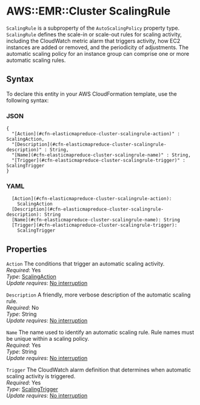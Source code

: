 # AWS::EMR::Cluster ScalingRule<a name="aws-properties-elasticmapreduce-cluster-scalingrule"></a>

`ScalingRule` is a subproperty of the `AutoScalingPolicy` property type\. `ScalingRule` defines the scale\-in or scale\-out rules for scaling activity, including the CloudWatch metric alarm that triggers activity, how EC2 instances are added or removed, and the periodicity of adjustments\. The automatic scaling policy for an instance group can comprise one or more automatic scaling rules\.

## Syntax<a name="aws-properties-elasticmapreduce-cluster-scalingrule-syntax"></a>

To declare this entity in your AWS CloudFormation template, use the following syntax:

### JSON<a name="aws-properties-elasticmapreduce-cluster-scalingrule-syntax.json"></a>

```
{
  "[Action](#cfn-elasticmapreduce-cluster-scalingrule-action)" : ScalingAction,
  "[Description](#cfn-elasticmapreduce-cluster-scalingrule-description)" : String,
  "[Name](#cfn-elasticmapreduce-cluster-scalingrule-name)" : String,
  "[Trigger](#cfn-elasticmapreduce-cluster-scalingrule-trigger)" : ScalingTrigger
}
```

### YAML<a name="aws-properties-elasticmapreduce-cluster-scalingrule-syntax.yaml"></a>

```
  [Action](#cfn-elasticmapreduce-cluster-scalingrule-action): 
    ScalingAction
  [Description](#cfn-elasticmapreduce-cluster-scalingrule-description): String
  [Name](#cfn-elasticmapreduce-cluster-scalingrule-name): String
  [Trigger](#cfn-elasticmapreduce-cluster-scalingrule-trigger): 
    ScalingTrigger
```

## Properties<a name="aws-properties-elasticmapreduce-cluster-scalingrule-properties"></a>

`Action`  <a name="cfn-elasticmapreduce-cluster-scalingrule-action"></a>
The conditions that trigger an automatic scaling activity\.  
*Required*: Yes  
*Type*: [ScalingAction](aws-properties-elasticmapreduce-cluster-scalingaction.md)  
*Update requires*: [No interruption](https://docs.aws.amazon.com/AWSCloudFormation/latest/UserGuide/using-cfn-updating-stacks-update-behaviors.html#update-no-interrupt)

`Description`  <a name="cfn-elasticmapreduce-cluster-scalingrule-description"></a>
A friendly, more verbose description of the automatic scaling rule\.  
*Required*: No  
*Type*: String  
*Update requires*: [No interruption](https://docs.aws.amazon.com/AWSCloudFormation/latest/UserGuide/using-cfn-updating-stacks-update-behaviors.html#update-no-interrupt)

`Name`  <a name="cfn-elasticmapreduce-cluster-scalingrule-name"></a>
The name used to identify an automatic scaling rule\. Rule names must be unique within a scaling policy\.  
*Required*: Yes  
*Type*: String  
*Update requires*: [No interruption](https://docs.aws.amazon.com/AWSCloudFormation/latest/UserGuide/using-cfn-updating-stacks-update-behaviors.html#update-no-interrupt)

`Trigger`  <a name="cfn-elasticmapreduce-cluster-scalingrule-trigger"></a>
The CloudWatch alarm definition that determines when automatic scaling activity is triggered\.  
*Required*: Yes  
*Type*: [ScalingTrigger](aws-properties-elasticmapreduce-cluster-scalingtrigger.md)  
*Update requires*: [No interruption](https://docs.aws.amazon.com/AWSCloudFormation/latest/UserGuide/using-cfn-updating-stacks-update-behaviors.html#update-no-interrupt)